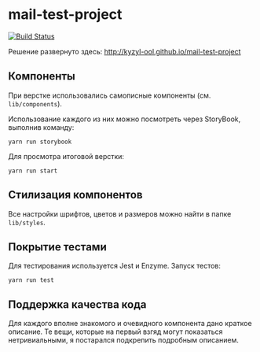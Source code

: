 # mail-test-project

[![Build Status](https://travis-ci.com/Kyzyl-ool/mail-test-project.svg?branch=master)](https://travis-ci.com/Kyzyl-ool/mail-test-project)

Решение развернуто здесь: http://kyzyl-ool.github.io/mail-test-project

## Компоненты
При верстке использовались самописные компоненты (см. `lib/components`).

Использование каждого из них можно посмотреть через StoryBook, выполнив команду:
```
yarn run storybook
```

Для просмотра итоговой верстки:
```
yarn run start 
```

## Стилизация компонентов
Все настройки шрифтов, цветов и размеров можно найти в папке `lib/styles`.

## Покрытие тестами
Для тестирования используется Jest и Enzyme. Запуск тестов:
```
yarn run test
```

## Поддержка качества кода
Для каждого вполне знакомого и очевидного компонента дано краткое описание. Те вещи, которые на первый взгяд могут показаться нетривиальными, я постарался подкрепить подробным описанием.
